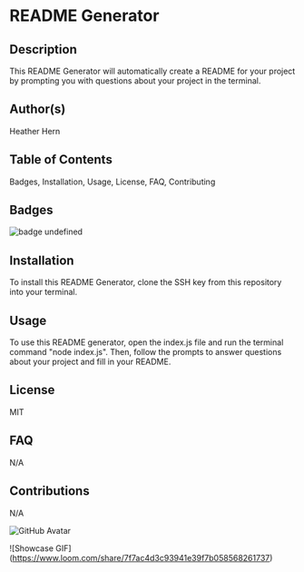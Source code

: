 

# README Generator

## Description
This README Generator will automatically create a README for your project by prompting you with questions about your project in the terminal. 
    
## Author(s)
Heather Hern

## Table of Contents
Badges, Installation, Usage, License, FAQ, Contributing
    
## Badges
![badge](https://img.shields.io/badge/license-MIT-green)
undefined

## Installation
To install this README Generator, clone the SSH key from this repository into your terminal. 
    
## Usage
To use this README generator, open the index.js file and run the terminal command "node index.js". Then, follow the prompts to answer questions about your project and fill in your README. 

## License
MIT

## FAQ
N/A

## Contributions
N/A

![GitHub Avatar](https://avatars3.githubusercontent.com/u/11791361?v=4)
    
    
![Showcase GIF] (https://www.loom.com/share/7f7ac4d3c93941e39f7b058568261737)